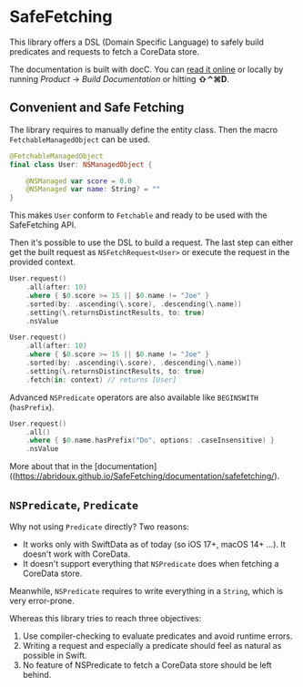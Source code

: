 # SafeFetching

This library offers a DSL (Domain Specific Language) to safely build predicates and requests to fetch a CoreData store.

The documentation is built with docC. You can [read it online](https://abridoux.github.io/SafeFetching/documentation/safefetching/) or locally by running *Product* → *Build Documentation* or hitting **⇧⌃⌘D**.

## Convenient and Safe Fetching

The library requires to manually define the entity class. Then the macro `FetchableManagedObject` can be used. 

```swift
@FetchableManagedObject
final class User: NSManagedObject {

    @NSManaged var score = 0.0
    @NSManaged var name: String? = ""
}
```
This makes `User` conform to `Fetchable` and ready to be used with the SafeFetching API.

Then it's possible to use the DSL to build a request. The last step can either get the built request as `NSFetchRequest<User>` or execute the request in the provided context.

```swift
User.request()
    .all(after: 10)
    .where { $0.score >= 15 || $0.name != "Joe" }
    .sorted(by: .ascending(\.score), .descending(\.name))
    .setting(\.returnsDistinctResults, to: true)
    .nsValue
```

```swift
User.request()
    .all(after: 10)
    .where { $0.score >= 15 || $0.name != "Joe" }
    .sorted(by: .ascending(\.score), .descending(\.name))
    .setting(\.returnsDistinctResults, to: true)
    .fetch(in: context) // returns [User]
```

Advanced `NSPredicate` operators are also available like `BEGINSWITH` (`hasPrefix`).

```swift
User.request()
    .all()
    .where { $0.name.hasPrefix("Do", options: .caseInsensitive) }
    .nsValue
```

More about that in the [documentation]((https://abridoux.github.io/SafeFetching/documentation/safefetching/).

## `NSPredicate`, `Predicate`
Why not using `Predicate` directly? Two reasons:
- It works only with SwiftData as of today (so iOS 17+, macOS 14+ ...). It doesn't work with CoreData.
- It doesn't support everything that `NSPredicate` does when fetching a CoreData store.

Meanwhile, `NSPredicate` requires to write everything in a `String`, which is very error-prone. 

Whereas this library tries to reach three objectives:
1. Use compiler-checking to evaluate predicates and avoid runtime errors.
2. Writing a request and especially a predicate should feel as natural as possible in Swift.
3. No feature of NSPredicate to fetch a CoreData store should be left behind.
